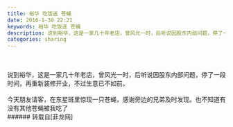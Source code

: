 ```yaml
---
title: 裕华 吃饭送 苍蝇
date: 2016-1-30 22:21
keywords: 裕华 吃饭送 苍蝇
description: 说到裕华，这是一家几十年老店，曾风光一时，后听说因股东内部问题，停了一段时间，再重新装修开业，不过生意已不如前。今天朋友请客，在东星斑里惊现一只苍蝇，感谢旁边的兄弟及时发现。也不知道有没有其他苍蝇被我吃了
categories: sharing
---
```

<td class="t_f" id="postmessage_279487">

<br/>
<br/>
说到裕华，这是一家几十年老店，曾风光一时，后听说因股东内部问题，停了一段时间，再重新装修开业，不过生意已不如前。<br/>
<br/>
今天朋友请客，在东星斑里惊现一只苍蝇，感谢旁边的兄弟及时发现。也不知道有没有其他苍蝇被我吃了<img alt="" border="0" class="zoom" data-cf-modified-fbbac7477d298e1ecbad546e-="" file="http://www.flw.ph//mobcent//app/data/phiz/default/00.png" id="aimg_KMV8L" lazyloadthumb="1" onclick="" onmouseover="" src="http://www.flw.ph//mobcent//app/data/phiz/default/00.png"/><img alt="" border="0" class="zoom" data-cf-modified-fbbac7477d298e1ecbad546e-="" file="http://www.flw.ph//mobcent//app/data/phiz/default/00.png" id="aimg_neI7F" lazyloadthumb="1" onclick="" onmouseover="" src="http://www.flw.ph//mobcent//app/data/phiz/default/00.png"/><img alt="" border="0" class="zoom" data-cf-modified-fbbac7477d298e1ecbad546e-="" file="http://www.flw.ph//mobcent//app/data/phiz/default/00.png" id="aimg_V43U7" lazyloadthumb="1" onclick="" onmouseover="" src="http://www.flw.ph//mobcent//app/data/phiz/default/00.png"/><br/>
<img alt="" border="0" class="zoom" data-cf-modified-fbbac7477d298e1ecbad546e-="" file="http://www.flw.ph/data/appbyme/upload/image/201601/30/5Gl4GPnj3fok.jpg" id="aimg_huG3P" lazyloadthumb="1" onclick="" onmouseover="" src="http://www.flw.ph/data/appbyme/upload/image/201601/30/5Gl4GPnj3fok.jpg"/><br/>
<img alt="" border="0" class="zoom" data-cf-modified-fbbac7477d298e1ecbad546e-="" file="http://www.flw.ph/data/appbyme/upload/image/201601/30/lWXOH0HFJhVI.jpg" id="aimg_R0860" lazyloadthumb="1" onclick="" onmouseover="" src="http://www.flw.ph/data/appbyme/upload/image/201601/30/lWXOH0HFJhVI.jpg"/><br/>
<img alt="" border="0" class="zoom" data-cf-modified-fbbac7477d298e1ecbad546e-="" file="http://www.flw.ph/data/appbyme/upload/image/201601/30/7OVeCRprZUE2.jpg" id="aimg_QlSa1" lazyloadthumb="1" onclick="" onmouseover="" src="http://www.flw.ph/data/appbyme/upload/image/201601/30/7OVeCRprZUE2.jpg"/><br/>
</td>
###### 转载自[菲龙网]